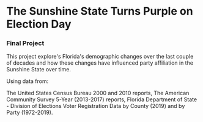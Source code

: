 # The Sunshine State Turns Purple on Election Day
### Final Project

This project explore's Florida's demographic changes over the last couple of decades and how these changes have influenced party affiliation in the Sunshine State over time.

Using data from:

The United States Census Bureau 2000 and 2010 reports,
The American Community Survey 5-Year (2013-2017) reports,
Florida Department of State - Division of Elections Voter Registration Data by County (2019) and by Party (1972-2019). 
